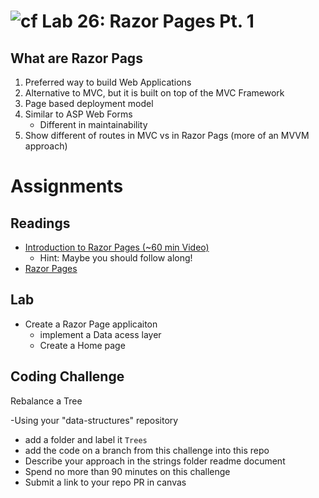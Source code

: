 # ![cf](http://i.imgur.com/7v5ASc8.png) Lab 26: Razor Pages Pt. 1

## What are Razor Pags
1. Preferred way to build Web Applications
2. Alternative to MVC, but it is built on top of the MVC Framework
3. Page based deployment model
4. Similar to ASP Web Forms
	- Different in maintainability
5. Show different of routes in MVC vs in Razor Pags (more of an MVVM approach)


# Assignments

## Readings
- [Introduction to Razor Pages (~60 min Video)](https://www.youtube.com/watch?v=yyBijyCI5Sk)
	- Hint: Maybe you should follow along!
- [Razor Pages](https://docs.microsoft.com/en-us/aspnet/core/mvc/razor-pages/?tabs=visual-studio)

## Lab
- Create a Razor Page applicaiton
	- implement a Data acess layer
	- Create a Home page

## Coding Challenge

Rebalance a Tree

-Using your "data-structures" repository
  - add a folder and label it `Trees`
  - add the code on a branch from this challenge into this repo
  - Describe your approach in the strings folder readme document
  - Spend no more than 90 minutes on this challenge
  - Submit a link to your repo PR in canvas